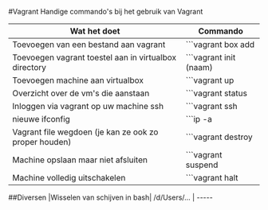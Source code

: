 #Vagrant
Handige commando's bij het gebruik van Vagrant
 
 Wat het doet| Commando
 ----------| -------------------
 Toevoegen van een bestand aan vagrant| ```vagrant box add
 Toevoegen vagrant toestel aan in virtualbox directory| ```vagrant init (naam)
 Toevoegen machine aan virtualbox | ```vagrant up
 Overzicht over de vm's die aanstaan | ```vagrant status
 Inloggen via vagrant op uw machine ssh | ```vagrant ssh
 nieuwe ifconfig | ```ip -a
 Vagrant file wegdoen (je kan ze ook zo proper houden) | ```vagrant destroy
 Machine opslaan maar niet afsluiten |```vagrant suspend
 Machine volledig uitschakelen | ```vagrant halt


##Diversen
 <Opgelet : Bij het installeren zijn we erop gebotst dat je echt in de folder moet zitten om succes te hebben. Screenshot hiervan zal nog worden toegevoegd>
 |Wisselen van schijven in bash| /d/Users/... | -----
 

